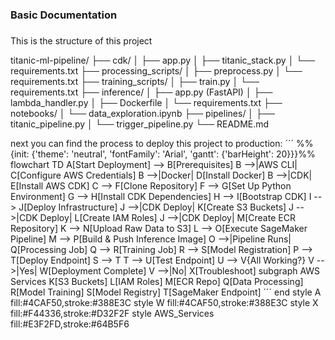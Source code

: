 ### Basic Documentation
###
This is the structure of this project

titanic-ml-pipeline/
├── cdk/
│   ├── app.py
│   ├── titanic_stack.py
│   └── requirements.txt
├── processing_scripts/
│   ├── preprocess.py
│   └── requirements.txt
├── training_scripts/
│   ├── train.py
│   └── requirements.txt
├── inference/
│   ├── app.py (FastAPI)
│   ├── lambda_handler.py
│   ├── Dockerfile
│   └── requirements.txt
├── notebooks/
│   └── data_exploration.ipynb
├── pipelines/
│   ├── titanic_pipeline.py
│   └── trigger_pipeline.py
└── README.md

next you can find the process to deploy this project to production:
´´´
%%{init: {'theme': 'neutral', 'fontFamily': 'Arial', 'gantt': {'barHeight': 20}}}%%
flowchart TD
    A[Start Deployment] --> B[Prerequisites]
    B -->|AWS CLI| C[Configure AWS Credentials]
    B -->|Docker| D[Install Docker]
    B -->|CDK| E[Install AWS CDK]
    C --> F[Clone Repository]
    F --> G[Set Up Python Environment]
    G --> H[Install CDK Dependencies]
    H --> I[Bootstrap CDK]
    I --> J[Deploy Infrastructure]
    J -->|CDK Deploy| K[Create S3 Buckets]
    J -->|CDK Deploy| L[Create IAM Roles]
    J -->|CDK Deploy| M[Create ECR Repository]
    K --> N[Upload Raw Data to S3]
    L --> O[Execute SageMaker Pipeline]
    M --> P[Build & Push Inference Image]
    O -->|Pipeline Runs| Q[Processing Job]
    Q --> R[Training Job]
    R --> S[Model Registration]
    P --> T[Deploy Endpoint]
    S --> T
    T --> U[Test Endpoint]
    U --> V{All Working?}
    V -->|Yes| W[Deployment Complete]
    V -->|No| X[Troubleshoot]
    subgraph AWS Services
        K[S3 Buckets]
        L[IAM Roles]
        M[ECR Repo]
        Q[Data Processing]
        R[Model Training]
        S[Model Registry]
        T[SageMaker Endpoint]
´´´
    end
    style A fill:#4CAF50,stroke:#388E3C
    style W fill:#4CAF50,stroke:#388E3C
    style X fill:#F44336,stroke:#D32F2F
    style AWS_Services fill:#E3F2FD,stroke:#64B5F6
